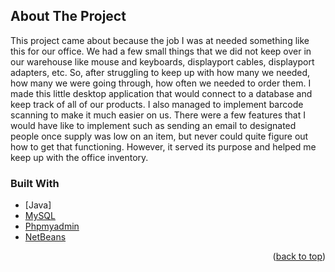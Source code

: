 <!-- ABOUT THE PROJECT -->
## About The Project

This project came about because the job I was at needed something like this for our office. We had a few small things that we did not keep over in our warehouse like mouse and keyboards, displayport cables, displayport adapters, etc. So, after struggling to keep up with how many we needed, how many we were going through, how often we needed to order them. I made this little desktop application that would connect to a database and keep track of all of our products. I also managed to implement barcode scanning to make it much easier on us. There were a few features that I would have like to implement such as sending an email to designated people once supply was low on an item, but never could quite figure out how to get that functioning. However, it served its purpose and helped me keep up with the office inventory.



### Built With

* [Java]
* [MySQL](https://www.mysql.com/)
* [Phpmyadmin](https://www.phpmyadmin.net/)
* [NetBeans](https://netbeans.apache.org/)

<p align="right">(<a href="#top">back to top</a>)</p>
